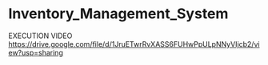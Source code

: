 # Inventory_Management_System
EXECUTION VIDEO
https://drive.google.com/file/d/1JruETwrRvXASS6FUHwPpULpNNyVIjcb2/view?usp=sharing

